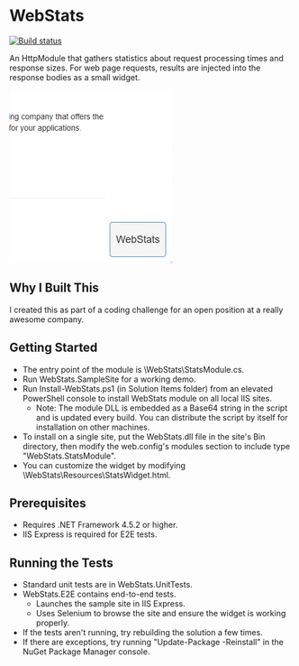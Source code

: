 # WebStats

[![Build status](https://ci.appveyor.com/api/projects/status/jf6qqqgmc31qqmfw?svg=true)](https://ci.appveyor.com/project/Jay-Rad/webstats)

An HttpModule that gathers statistics about request processing times and response sizes.  For web page requests, results are injected into the response bodies as a small widget.

![WebStats Widget](https://github.com/Jay-Rad/WebStats/raw/master/Solution%20Items/Widget.gif "WebStats Widget")

## Why I Built This
I created this as part of a coding challenge for an open position at a really awesome company.

## Getting Started
* The entry point of the module is \WebStats\StatsModule.cs.
* Run WebStats.SampleSite for a working demo.
* Run Install-WebStats.ps1 (in Solution Items folder) from an elevated PowerShell console to install WebStats module on all local IIS sites.
    * Note: The module DLL is embedded as a Base64 string in the script and is updated every build.  You can distribute the script by itself for installation on other machines.
* To install on a single site, put the WebStats.dll file in the site's Bin directory, then modify the web.config's modules section to include type "WebStats.StatsModule".
* You can customize the widget by modifying \WebStats\Resources\StatsWidget.html.

## Prerequisites
* Requires .NET Framework 4.5.2 or higher.
* IIS Express is required for E2E tests.

## Running the Tests
* Standard unit tests are in WebStats.UnitTests.
* WebStats.E2E contains end-to-end tests.
    * Launches the sample site in IIS Express.
    * Uses Selenium to browse the site and ensure the widget is working properly.
* If the tests aren't running, try rebuilding the solution a few times.
* If there are exceptions, try running "Update-Package -Reinstall" in the NuGet Package Manager console.
